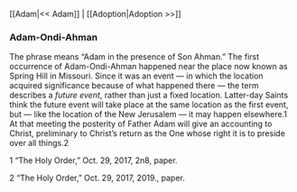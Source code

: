 [[Adam|<< Adam]]  |  [[Adoption|Adoption >>]]

### Adam-Ondi-Ahman
The phrase means “Adam in the presence of Son Ahman.” The first occurrence of Adam-Ondi-Ahman happened near the place now known as Spring Hill in Missouri. Since it was an event — in which the location acquired significance because of what happened there — the term describes a *future event*, rather than just a fixed location. Latter-day Saints think the future event will take place at the same location as the first event, but — like the location of the New Jerusalem — it may happen elsewhere.1 At that meeting the posterity of Father Adam will give an accounting to Christ, preliminary to Christ’s return as the One whose right it is to preside over all things.2



1 “The Holy Order,” Oct. 29, 2017, 2n8, paper.


2 “The Holy Order,” Oct. 29, 2017, 2019., paper.